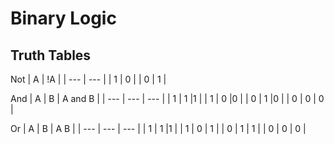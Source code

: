 # Binary Logic

## Truth Tables

Not
| A | !A |
| --- | --- |
| 1 | 0 |
| 0 | 1 |

And
| A | B | A and B |
| --- | --- | --- |
| 1 | 1 |1  |
| 1 | 0 |0  |
| 0 | 1 |0  |
| 0 | 0 | 0 |

Or
| A | B | A  B |
| --- | --- | --- |
| 1 | 1 |1  |
| 1 | 0 | 1 |
| 0 | 1 | 1 |
| 0 | 0 | 0 |
